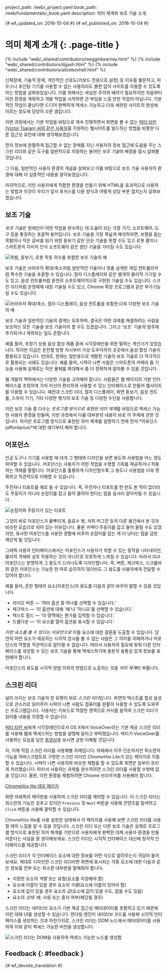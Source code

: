 project_path: /web/_project.yaml book_path: /web/fundamentals/_book.yaml description: 의미 체계와 보조 기술 소개

{# wf_updated_on: 2016-10-04 #} {# wf_published_on: 2016-10-04 #}

# 의미 체계 소개 {: .page-title }

{% include "web/_shared/contributors/megginkearney.html" %} {% include "web/_shared/contributors/dgash.html" %} {% include "web/_shared/contributors/aliceboxhall.html" %}

신체장애, 기술적 문제, 개인적인 선호도(키보드 전용으로 설정) 등 이유를 불문하고, 마우스나 포인팅 기기를 사용할 수 없는 사용자라도 불편 없이 사이트를 이용할 수 있도록 하는 방법을 살펴보았습니다. 이를 위해서는 세심한 주의와 배려가 필요하지만 처음부터 이런 환경을 계획하고 개발 작업을 시작하면 큰 부담을 느낄 만한 작업이 아닙니다. 기본적인 작업이 끝났다면 드디어 완벽하게 액세스 가능하고 더욱 세련된 사이트의 완성에 이르는 장도에 당당히 오른 셈입니다.

이번 과정에서는 기본 작업을 바탕으로 계속 진행하면서 화면을 볼 수 없는 [빅터 타란(Victor Tsaran) 씨와 같은 사용자](/web/fundamentals/accessibility/#understanding-users-diversity)를 지원하는 웹사이트를 빌드하는 방법을 비롯한 다른 접근성 요인에 대해 생각해보겠습니다.

먼저 정보에 원활하게 접근할 수 없는 장애를 지닌 사용자의 정보 접근에 도움을 주는 스크린 리더와 같은 도구를 일반적으로 지칭하는 용어인 *보조 기술*의 배경을 잠시 살펴볼 것입니다.

그 다음, 일반적인 사용자 환경의 개념을 살펴보고 이를 바탕으로 보조 기술 사용자의 환경에 대해 더 심층적인 내용을 알아보겠습니다.

마지막으로, 이런 사용자에게 적합한 환경을 만들기 위해 HTML을 효과적으로 사용하는 방법과 이것이 우리가 앞서 포커스를 다룬 방식과 어떻게 상당 부분 겹치는지 살펴보겠습니다.

## 보조 기술

*보조 기술*은 장애인이 어떤 작업을 완수하는 데 도움이 되는 각종 기기, 소프트웨어, 도구 등을 통칭하는 포괄적 용어입니다. 보조 기술을 가장 폭넓게 해석하자면, 보행을 돕는 목발이나 작은 글씨를 읽기 위한 돋보기 같은 단순 기술을 뜻할 수도 있고 로봇 팔이나 스마트폰의 이미지 인식 소프트웨어 같은 첨단 기술을 가리킬 수도 있습니다.

![목발, 돋보기, 로봇 작동 의수를 포함한 보조 기술의
예](imgs/assistive-tech1.png)

보조 기술은 브라우저 확대/축소처럼 일반적인 기술이나 맞춤 설계한 게임 컨트롤러처럼 특수한 기술을 포괄할 수 있습니다. 점자 디스플레이와 같은 별개의 물리적 기기일 수도 있고, 음성 컨트롤처럼 완전히 소프트웨어적으로 구현한 기술일 수도 있습니다. 스크린 리더처럼 운영체제 내장 기술일 수도 있고, Chrome 확장 프로그램과 같은 부가기능일 수도 있습니다.

![브라우저 확대/축소, 점자 디스플레이, 음성 컨트롤을 포함한 더욱 다양한 보조 기술의
예](imgs/assistive-tech2.png)

보조 기술과 일반적인 기술의 경계는 모호하며, 결국은 어떤 과제를 해결하려는 사람을 보조하는 모든 기술을 보조 기술이라 할 수도 있겠습니다. 그리고 '보조' 기술의 범주에 추가되거나 제외되는 일도 흔합니다.

예를 들어, 초창기 상용 음성 합성 제품 중에 시각장애인을 위한 말하는 계산기가 있었습니다. 하지만 지금은 운전할 방향 지시부터 가상 도우미까지 곳곳에서 음성 합성 기술이 활용되고 있습니다. 반대로, 원래는 일반용으로 개발한 기술이 보조 기술로 더 적극적으로 활용되는 사례도 있습니다. 예를 들어, 시력이 나쁜 사람은 스마트폰의 카메라 줌 기능을 사용해 실제로는 작은 물체를 확대해서 좀 더 정확하게 알아볼 수 있을 것입니다.

웹 개발의 맥락에서는 다양한 기술을 고려해야 합니다. 사람들은 웹 페이지의 기본 인터페이스를 조정하여 각자 자신이 편리하게 사용할 수 있는 인터페이스로 만들어 웹사이트를 이용할 수 있습니다. 예컨대 스크린 리더, 점자 디스플레이, 화면 돋보기, 음성 컨트롤, 스위치 기기, 기타 다양한 형식의 보조 기술 등 다양한 수단을 사용합니다.

이런 보조 기술 중 다수는 *프로그램 방식으로 표현된 의미 체계*를 바탕으로 액세스 가능한 사용자 환경을 만들며, 이번 과정에서 다룰 대부분의 내용이 바로 이 주제에 관한 것입니다. 하지만 프로그램 방식으로 표현된 의미 체계를 설명하기 전에 먼저 *어포던스(affordance)*에 대한 얘기부터 해야 합니다.

## 어포던스

인공 도구나 기기를 사용할 때 대개 그 형태와 디자인을 보면 용도와 사용법을 어느 정도 파악할 수 있습니다. *어포던스*는 사용자가 어떤 작업을 수행할 기회를 제공하거나 허용하는 객체를 말합니다. 어포던스를 훌륭하게 디자인할수록 그 용도나 사용법을 더욱 명확하고 직관적으로 이해할 수 있습니다.

주전자나 티포트를 예로 들 수 있습니다. 즉, 주전자나 티포트를 한 번도 본 적이 없더라도 주둥이가 아니라 손잡이를 잡고 들어 올려야 한다는 점을 쉽사리 알아차릴 수 있습니다.

![손잡이와 주둥이가 있는 티포트](imgs/teapot.png)

그것이 바로 어포던스가 물뿌리개, 음료수 병, 커피 머그잔 등의 다른 물건에서 본 것과 비슷한 모습으로 되어 있는 이유입니다. 물론 *어쩌다* 주둥이를 잡고 들어 올릴 수도 있겠지만, 유사한 어포던스를 사용한 경험에 비추어 손잡이를 잡는 게 더 낫다는 점을 금방 깨닫게 될 것입니다.

그래픽 사용자 인터페이스에서는 어포던스가 사용자가 취할 수 있는 동작을 나타내지만, 물리적 객체와 상호 작용하는 것이 아니므로 모호하게 느껴질 수 있습니다. 따라서 GUI 어포던스는 분명하게 그 용도가 드러나도록 디자인합니다. 즉, 버튼, 체크박스, 스크롤바와 같은 어포던스는 가능한 한 따로 습득하지 않더라도 그 용도를 사용자에게 전달할 수 있어야 합니다.

예를 들어, 흔한 형태의 요소(어포던스)의 용도를 다음과 같이 바꾸어 말할 수 있을 것입니다.

- 라디오 버튼 &mdash; '여러 옵션 중 하나를 선택할 수 있습니다.'
- 체크박스 &mdash; '이 옵션에 대해 '예'나 '아니요'를 선택할 수 있습니다.'
- 텍스트 필드 &mdash; '이 영역에는 뭔가를 입력할 수 있습니다.'
- 드롭다운 &mdash; '이 요소를 열어 옵션을 표시할 수 있습니다.'

*이런 요소를 볼 수 있다는 이유만으로* 이들 요소에 대한 결론을 도출할 수 있습니다. 당연히 어떤 요소가 제공하는 시각적 암시를 볼 수 없는 사람은 그 의미를 이해하거나 어포던스의 역할을 직관적으로 알아챌 수 없습니다. 따라서 사용자의 필요에 맞춰 다른 인터페이스를 생성할 수 있는 보조 기술을 통해 액세스하기에 충분히 융통성 있게 정보를 표현해야 합니다.

어포던스의 용도를 시각적 방법 이외의 방법으로 노출하는 것을 *의미 체계*라 부릅니다.

## 스크린 리더

널리 쓰이는 보조 기술의 한 유형이 바로 *스크린 리더*입니다. 화면의 텍스트를 합성 음성으로 큰소리로 읽어주어 시력이 나쁜 사람도 컴퓨터를 원활히 사용할 수 있도록 도와주는 프로그램입니다. 사용자는 키보드로 적절한 영역으로 커서를 움직여 스크린 리더가 읽어줄 내용을 지정할 수 있습니다.

[빅터 타란 씨](/web/fundamentals/accessibility/#understanding-users-diversity)에게 시각장애인으로서 OS X에서 VoiceOver라는 기본 제공 스크린 리더를 사용해 웹에 액세스하는 방법을 설명해 달라고 부탁했습니다. 빅터가 VoiceOver를 사용하는 모습을 담은 [동영상](https://www.youtube.com/watch?v=QW_dUs9D1oQ)을 보시면 금방 이해될 것입니다.

자, 이제 직접 스크린 리더를 사용해볼 차례입니다. 아래에서 아주 단순하지만 최소한의 기능을 자바스크립트로 구현한 스크린 리더인 *ChromeVox Lite*가 있는 페이지로 이동할 수 있습니다. 시력이 나쁜 사용자와 비슷한 체험을 할 수 있도록 화면은 일부러 흐리게 처리했습니다. 따라서 사용자는 과제를 완수하려면 스크린 리더를 사용할 수밖에 없을 것입니다. 물론, 이런 환경을 체험하려면 Chrome 브라우저를 사용해야 합니다.

[ChromeVox lite 데모 페이지](http://udacity.github.io/ud891/lesson3-semantics-built-in/02-chromevox-lite/)

화면 아래쪽의 제어판을 사용하여 스크린 리더를 제어할 수 있습니다. 이 스크린 리더는 최소한의 기능만 갖추고 있지만 `Previous` 및 `Next` 버튼을 사용해 콘텐츠를 탐색하고 `Click` 버튼을 사용해 클릭할 수 있습니다.

ChromeVox lite를 사용 설정한 상태에서 이 페이지를 사용해 보면 스크린 리더를 사용할 때의 느낌을 알 수 있을 것입니다. 스크린 리더 또는 다른 보조 기술은 실제로 프로그램 방식으로 표현된 의미 체계를 기반으로 사용자에게 완벽한 대체 사용자 환경을 만들어준다는 사실을 잘 생각해보세요. 스크린 리더는 시각적 인터페이스 대신에 청각적 인터페이스를 제공합니다.

스크린 리더가 각 인터페이스 요소에 대한 정보를 어떤 식으로 알려주는지 귀담아 들어보세요. 제대로 디자인한 스크린 리더라면 화면에 표시되는 각종 요소에 대한 다음과 같은 정보를 전부 또는 최소한 대부분을 말해줘야 합니다.

- 지정한 요소의 *역할* 또는 유형(요소를 지정해야 함)
- 요소에 이름이 있을 경우 요소의 *이름*(요소에 이름이 있어야 함)
- 요소에 값이 있을 경우 요소의 *값*(요소에 값이 있을 수도, 없을 수도 있음)
- 요소의 *상태*. 예: 사용 또는 중지 여부(해당될 경우)

스크린 리더는 네이티브 요소가 기본 제공 접근성 메타데이터를 포함하고 있기 때문에 이런 대체 UI를 생성할 수 있습니다. 렌더링 엔진이 네이티브 코드를 사용해 시각적 인터페이스를 생성하는 것과 마찬가지로, 스크린 리더는 DOM 노드에서 메타데이터를 사용하여 이와 같이 액세스 가능한 버전을 생성합니다.

![스크린 리더는 DOM을 사용하여 액세스 가능한 노드를
생성함](imgs/nativecodetoacc.png)

## Feedback {: #feedback }

{# wf_devsite_translation #}